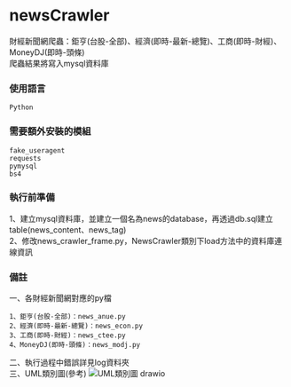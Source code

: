 # newsCrawler
財經新聞網爬蟲：鉅亨(台股-全部)、經濟(即時-最新-總覽)、工商(即時-財經)、MoneyDJ(即時-頭條)\
爬蟲結果將寫入mysql資料庫

### 使用語言
```
Python
```


### 需要額外安裝的模組
```
fake_useragent
requests
pymysql
bs4
```


### 執行前準備
1、建立mysql資料庫，並建立一個名為news的database，再透過db.sql建立table(news_content、news_tag)\
2、修改news_crawler_frame.py，NewsCrawler類別下load方法中的資料庫連線資訊


### 備註
一、各財經新聞網對應的py檔
```
1、鉅亨(台股-全部)：news_anue.py
2、經濟(即時-最新-總覽)：news_econ.py
3、工商(即時-財經)：news_ctee.py
4、MoneyDJ(即時-頭條)：news_modj.py
```
二、執行過程中錯誤詳見log資料夾\
三、UML類別圖(參考)
![UML類別圖 drawio](https://user-images.githubusercontent.com/78075403/144748986-2f931232-7559-425b-9f56-6b954b76dabe.png)
